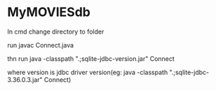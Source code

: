 # MyMOVIESdb

In cmd change directory to folder

run javac Connect.java

thn run java -classpath ".;sqlite-jdbc-version.jar" Connect

where version is jdbc driver version(eg: java -classpath ".;sqlite-jdbc-3.36.0.3.jar" Connect)
